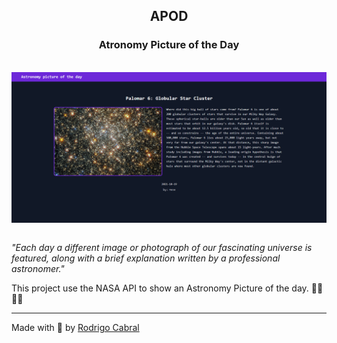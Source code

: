 <h2 align="center">APOD</h2>
<h3 align="center">Atronomy Picture of the Day</h3>

<br/>
<div align="center">
    <img align="center" src="app.png">
</div>
<br/>

_"Each day a different image or photograph of our fascinating universe is featured, along with a brief explanation written by a professional astronomer."_

This project use the NASA API to show an Astronomy Picture of the day. 👩‍🚀👨‍🚀

---
Made with 💖 by [Rodrigo Cabral](https://www.linkedin.com/in/rodcabral)